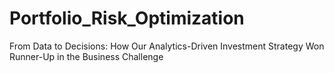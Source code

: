 # Portfolio_Risk_Optimization
From Data to Decisions: How Our Analytics-Driven Investment Strategy Won Runner-Up in the Business Challenge
